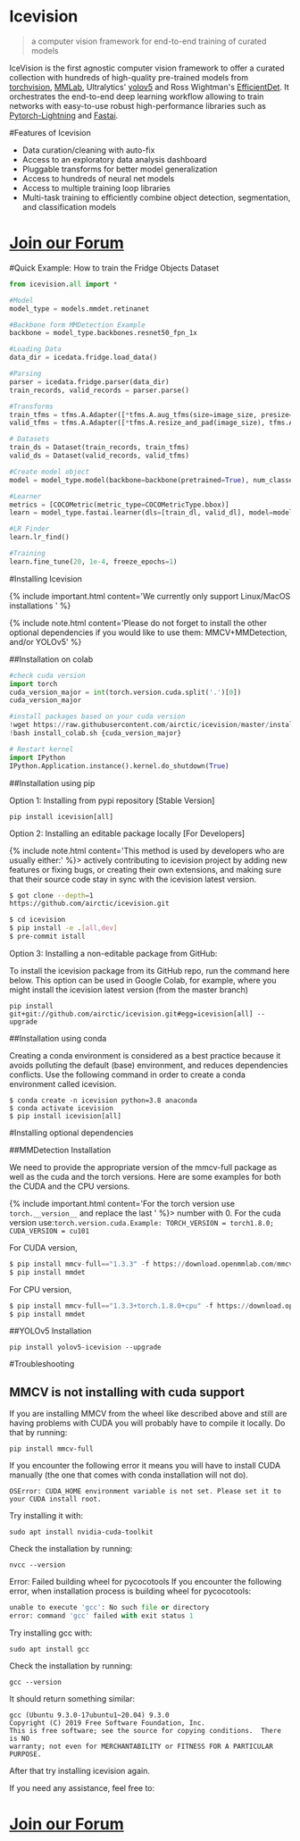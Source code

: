 # Icevision
> a computer vision framework for end-to-end training of curated models


IceVision is the first agnostic computer vision framework to offer a curated collection with hundreds of high-quality pre-trained models from [torchvision](https://pytorch.org/vision/stable/index.html), [MMLab](https://openmmlab.com/), Ultralytics' [yolov5](https://github.com/ultralytics/yolov5) and Ross Wightman's [EfficientDet](https://github.com/rwightman/efficientdet-pytorch). It orchestrates the end-to-end deep learning workflow allowing to train networks with easy-to-use robust high-performance libraries such as [Pytorch-Lightning](https://www.pytorchlightning.ai/) and [Fastai](https://docs.fast.ai/).

#Features of Icevision

*   Data curation/cleaning with auto-fix
*   Access to an exploratory data analysis dashboard
*   Pluggable transforms for better model generalization
*   Access to hundreds of neural net models
*   Access to multiple training loop libraries
*   Multi-task training to efficiently combine object detection, segmentation, and classification models


















# [Join our Forum](https://discord.gg/JDBeZYK)

#Quick Example: How to train the Fridge Objects Dataset

```python
from icevision.all import *

#Model
model_type = models.mmdet.retinanet

#Backbone form MMDetection Example
backbone = model_type.backbones.resnet50_fpn_1x

#Loading Data
data_dir = icedata.fridge.load_data()

#Parsing
parser = icedata.fridge.parser(data_dir)
train_records, valid_records = parser.parse()

#Transforms
train_tfms = tfms.A.Adapter([*tfms.A.aug_tfms(size=image_size, presize=512), tfms.A.Normalize()])
valid_tfms = tfms.A.Adapter([*tfms.A.resize_and_pad(image_size), tfms.A.Normalize()])

# Datasets
train_ds = Dataset(train_records, train_tfms)
valid_ds = Dataset(valid_records, valid_tfms)

#Create model object
model = model_type.model(backbone=backbone(pretrained=True), num_classes=len(parser.class_map)) 

#Learner
metrics = [COCOMetric(metric_type=COCOMetricType.bbox)]
learn = model_type.fastai.learner(dls=[train_dl, valid_dl], model=model, metrics=metrics)

#LR Finder
learn.lr_find()

#Training
learn.fine_tune(20, 1e-4, freeze_epochs=1)
```

#Installing Icevision

{% include important.html content='We currently only support Linux/MacOS installations ' %}

{% include note.html content='Please do not forget to install the other optional dependencies if you would like to use them: MMCV+MMDetection, and/or YOLOv5' %}

##Installation on colab

```python
#check cuda version
import torch
cuda_version_major = int(torch.version.cuda.split('.')[0])
cuda_version_major
```

```python
#install packages based on your cuda version
!wget https://raw.githubusercontent.com/airctic/icevision/master/install_colab.sh
!bash install_colab.sh {cuda_version_major}
```

```python
# Restart kernel
import IPython
IPython.Application.instance().kernel.do_shutdown(True)
```

##Installation using pip

Option 1: Installing from pypi repository [Stable Version]

`pip install icevision[all]`

Option 2: Installing an editable package locally [For Developers]

{% include note.html content='This method is used by developers who are usually either:' %}> actively contributing to icevision project by adding new features or fixing bugs, or
creating their own extensions, and making sure that their source code stay in sync with the icevision latest version.


```bash
$ got clone --depth=1
https://github.com/airctic/icevision.git

$ cd icevision
$ pip install -e .[all,dev]
$ pre-commit istall
```

Option 3: Installing a non-editable package from GitHub:

To install the icevision package from its GitHub repo, run the command here below. This option can be used in Google Colab, for example, where you might install the icevision latest version (from the master branch)

```pip install git+git://github.com/airctic/icevision.git#egg=icevision[all] --upgrade```

##Installation using conda

Creating a conda environment is considered as a best practice because it avoids polluting the default (base) environment, and reduces dependencies conflicts. Use the following command in order to create a conda environment called icevision.

```
$ conda create -n icevision python=3.8 anaconda
$ conda activate icevision
$ pip install icevision[all]
```

#Installing optional dependencies 

##MMDetection Installation

We need to provide the appropriate version of the mmcv-full package as well as the cuda and the torch versions. Here are some examples for both the CUDA and the CPU versions.

{% include important.html content='For the torch version use `torch.__version__` and replace the last ' %}> number with 0. For the cuda version use:`torch.version.cuda.Example: TORCH_VERSION = torch1.8.0; CUDA_VERSION = cu101`

For CUDA version,
```python
$ pip install mmcv-full=="1.3.3" -f https://download.openmmlab.com/mmcv/dist/CUDA_VERSION/TORCH_VERSION/index.html --upgrade
$ pip install mmdet
```
For CPU version,
```python
$ pip install mmcv-full=="1.3.3+torch.1.8.0+cpu" -f https://download.openmmlab.com/mmcv/dist/index.html --upgrade
$ pip install mmdet
```

##YOLOv5 Installation

`pip install yolov5-icevision --upgrade`

#Troubleshooting

## MMCV is not installing with cuda support
If you are installing MMCV from the wheel like described above and still are having problems with CUDA you will probably have to compile it locally. Do that by running:

`pip install mmcv-full`

If you encounter the following error it means you will have to install CUDA manually (the one that comes with conda installation will not do).

`OSError: CUDA_HOME environment variable is not set. Please set it to your CUDA install root.`

Try installing it with:

`sudo apt install nvidia-cuda-toolkit`

Check the installation by running:

`nvcc --version`

Error: Failed building wheel for pycocotools
If you encounter the following error, when installation process is building wheel for pycocotools:

```python
unable to execute 'gcc': No such file or directory
error: command 'gcc' failed with exit status 1
```

Try installing gcc with:

`sudo apt install gcc`

Check the installation by running:

`gcc --version`

It should return something similar:

```
gcc (Ubuntu 9.3.0-17ubuntu1~20.04) 9.3.0
Copyright (C) 2019 Free Software Foundation, Inc.
This is free software; see the source for copying conditions.  There is NO
warranty; not even for MERCHANTABILITY or FITNESS FOR A PARTICULAR PURPOSE.
```

After that try installing icevision again.


If you need any assistance, feel free to:

# [Join our Forum](https://discord.gg/JDBeZYK)
